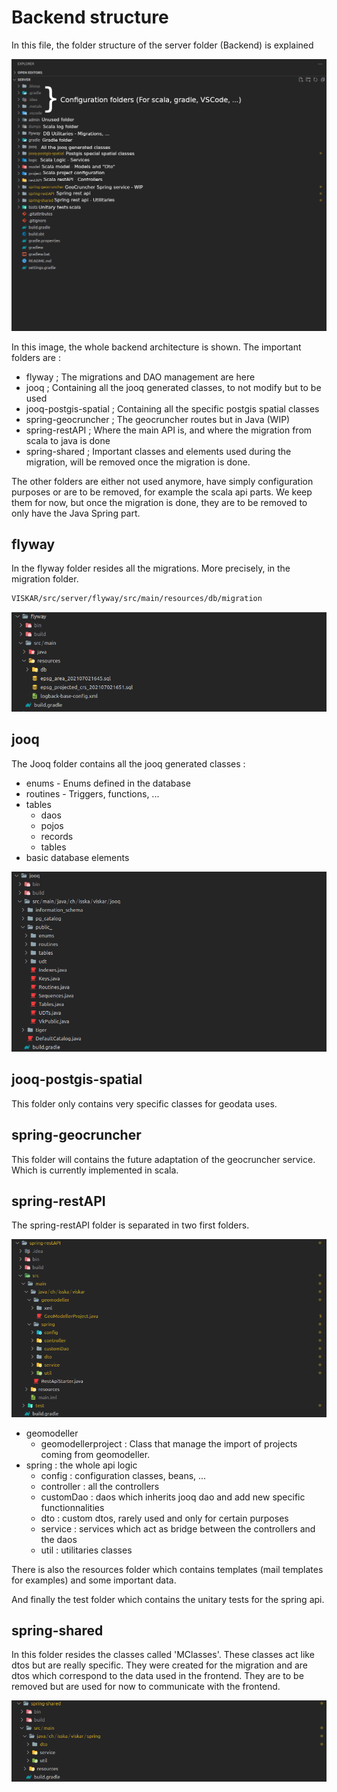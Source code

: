 # Backend structure
In this file, the folder structure of the server folder (Backend) is explained

![Backend structure](../imgs/backend_structure.png)

In this image, the whole backend architecture is shown. The important folders are :
- flyway ; The migrations and DAO management are here
- jooq ; Containing all the jooq generated classes, to not modify but to be used
- jooq-postgis-spatial ; Containing all the specific postgis spatial classes
- spring-geocruncher ; The geocruncher routes but in Java (WIP)
- spring-restAPI ; Where the main API is, and where the migration from scala to java is done
- spring-shared ; Important classes and elements used during the migration, will be removed once the migration is done.

The other folders are either not used anymore, have simply configuration purposes or are to be removed, for example the scala api parts. We keep them for now, but once the migration is done, they are to be removed to only have the Java Spring part.

## flyway
In the flyway folder resides all the migrations. More precisely, in the migration folder.

```bash
VISKAR/src/server/flyway/src/main/resources/db/migration
```

![Flyway](../imgs/flyway.png)

## jooq
The Jooq folder contains all the jooq generated classes :
- enums - Enums defined in the database
- routines - Triggers, functions, ...
- tables
  - daos
  - pojos
  - records
  - tables
- basic database elements

![Jooq](../imgs/jooq.png)

## jooq-postgis-spatial
This folder only contains very specific classes for geodata uses.

## spring-geocruncher
This folder will contains the future adaptation of the geocruncher service. Which is currently implemented in scala.

## spring-restAPI
The spring-restAPI folder is separated in two first folders.

![Spring rest api](../imgs/spring_rest_api.png)

- geomodeller
  - geomodellerproject : Class that manage the import of projects coming from geomodeller.
- spring : the whole api logic
  - config : configuration classes, beans, ...
  - controller : all the controllers
  - customDao : daos which inherits jooq dao and add new specific functionnalities
  - dto : custom dtos, rarely used and only for certain purposes
  - service : services which act as bridge between the controllers and the daos
  - util : utilitaries classes

There is also the resources folder which contains templates (mail templates for examples) and some important data.

And finally the test folder which contains the unitary tests for the spring api.

## spring-shared

In this folder resides the classes called 'MClasses'. These classes act like dtos but are really specific.
They were created for the migration and are dtos which correspond to the data used in the frontend. They are to be removed but are used for now to communicate with the frontend.

![Spring shared](../imgs/spring_shared.png)
